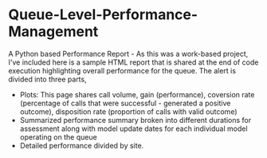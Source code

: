 # Queue-Level-Performance-Management
A Python based Performance Report - As this was a work-based project, I've included here is a sample HTML report that is shared at the end of code execution highlighting overall performance for the queue. 
The alert is divided into three parts, 
- Plots: This page shares call volume, gain (performance), coversion rate (percentage of calls that were successful - generated a positive outcome), disposition rate (proportion of calls with valid outcome)
- Summarized performance summary broken into different durations for assessment along with model update dates for each individual model operating on the queue
- Detailed performance divided by site. 
